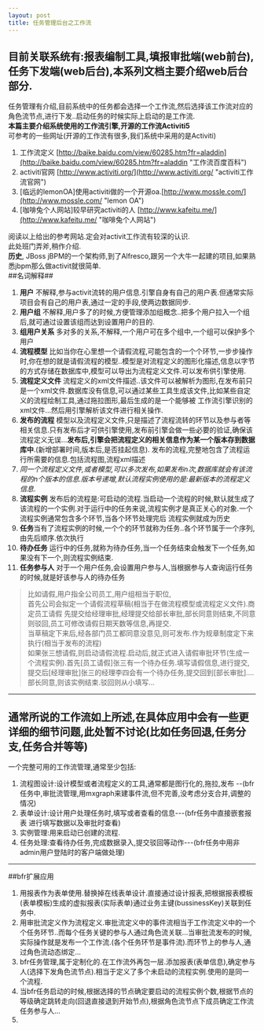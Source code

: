 ```yaml
---
layout: post
title: 任务管理后台之工作流
---  
```

目前关联系统有:报表编制工具,填报审批端(web前台),任务下发端(web后台),本系列文档主要介绍web后台部分.
---
任务管理有介绍,目前系统中的任务都会选择一个工作流,然后选择该工作流对应的角色流节点,进行下发..启动任务的时候实际上启动的是工作流.  
**本篇主要介绍系统使用的工作流引擎,开源的工作流Activiti5**  
可参考的一些网址(开源的工作流有很多,我们系统中采用的是Activiti)   
 
1. 工作流定义 [http://baike.baidu.com/view/60285.htm?fr=aladdin](http://baike.baidu.com/view/60285.htm?fr=aladdin "工作流百度百科")
2. activiti官网   [http://www.activiti.org/](http://www.activiti.org/ "activiti工作流官网")
3. [临远的lemonOA]使用activiti做的一个开源oa.[http://www.mossle.com/](http://www.mossle.com/ "lemon OA")
4. [咖啡兔个人网站]较早研究activiti的人 [http://www.kafeitu.me/](http://www.kafeitu.me/ "咖啡兔个人网站")

阅读以上给出的参考网站.定会对activit工作流有较深的认识.  
此处班门弄斧,稍作介绍.  
**历史**, JBoss jBPM的一个架构师,到了Alfresco,跟另一个大牛一起建的项目,如果熟悉jbpm那么做activit就很简单.  
##名词解释##
1. **用户** 不解释,参与activit流转的用户信息.引擎自身有自己的用户表.但通常实际项目会有自己的用户表,通过一定的手段,使两边数据同步.
2. **用户组** 不解释,用户多了的时候,方便管理添加组概念..把多个用户拉入一个组后,就可通过设置该组而达到设置用户的目的.
3. **组用户关系** 多对多的关系,不解释,一个用户可在多个组中,一个组可以保护多个用户
4. **流程模型** 比如当你在心里想一个请假流程,可能包含的一个个环节,一步步操作时,你在想的就是请假流程的模型..模型是对流程定义的图形化描述,信息以字节的方式存储在数据库中,模型可以导出为流程定义文件.可以发布供引擎使用.
5. **流程定义文件** 流程定义的xml文件描述..该文件可以被解析为图形,在发布前只是一个xml文件.数据库没有信息,可以通过某些工具生成该文件,比如某些自定义的流程绘制工具,通过拖拉图形,最后生成的是一个能够被 工作流引擎识别的xml文件...然后用引擎解析该文件进行相关操作.
6. **发布的流程** 模型以及流程定义文件,只是描述了流程流转的环节以及参与者等相关信息.只有发布后才可供引擎使用,发布前引擎会做一些必要的验证,确保该流程定义无误...**发布后,引擎会把流程定义的相关信息作为某一个版本存到数据库中**.(新增部署时间,版本后,是否挂起信息). 发布的流程,完整地包含了流程运行所需要的信息.包括流程图,流程xml描述
7. *同一个流程定义文件,或者模型,可以多次发布,如果发布n次,数据库就会有该流程的n个版本的信息.版本号递增,默认流程实例使用的是:最新版本的流程定义信息*.  
8. **流程实例** 发布后的流程是:可启动的流程.当启动一个流程的时候,默认就生成了该流程的一个实例.对于运行中的任务来说,流程实例才是真正关心的对象.一个流程实例通常包含多个环节,当各个环节处理完后 流程实例就成为历史
9. **任务**当有了流程实例的时候,一个个的环节就称为任务..各个环节属于一个序列,由先后顺序.依次执行
10. **待办任务** 运行中的任务,就称为待办任务,当一个任务结束会触发下一个任务,如果没有下一个,则流程实例结束.
11. **任务参与人** 对于一个用户任务,会设置用户参与人,当根据参与人查询运行任务的时候,就是好该参与人的待办任务
>比如请假,用户指全公司员工,用户组相当于职位,  
>首先公司会拟定一个请假流程草稿(相当于在做流程模型或流程定义文件).商定员工请假 先提交给经理审批,经理提交给部长审批,部长同意则结束,不同意则驳回,员工可修改请假日期天数等信息,再提交.  
>当草稿定下来后,经各部门员工都同意没意见,则可发布.作为规章制度定下来执行(相当于发布的流程)  
>如果张三想请假,则启动请假流程.启动后,就正式进入请假审批环节(生成一个流程实例).首先[员工请假]张三有一个待办任务.填写请假信息,进行提交,提交后[经理审批]张三的经理李四会有一个待办任务,提交回到[部长审批]....部长同意,则该实例结束.驳回则从小填写...  
 
---
通常所说的工作流如上所述,在具体应用中会有一些更详细的细节问题,此处暂不讨论(比如任务回退,任务分支,任务合并等等)
--
一个完整可用的工作流管理,通常至少包括:  
1. 流程图设计:设计模型或者流程定义的工具,通常都是图行化的,拖拉,发布 --(bfr任务中,审批流管理,用mxgraph来建事件流,但不完善,没考虑分支合并,调整的情况)  
2. 表单设计:设计用户处理任务时,填写或者查看的信息---(bfr任务中直接嵌套报表 进行填写数据以及审批时查看)
3. 实例管理:用来启动已创建的流程.
4. 任务处理:查看待办任务,完成数据录入,提交驳回等动作---(bfr任务中用非admin用户登陆时的客户端做处理)  
 
---
##bfr扩展应用
1. 用报表作为表单使用.替换掉在线表单设计.直接通过设计报表,把根据报表模板(表单模板)生成的虚拟报表(实际表单)通过业务主键(bussinessKey)关联到任务中.
2. 用审批流定义作为流程定义.审批流定义中的事件流相当于工作流定义中的一个个任务环节..而每个任务关键的参与人通过角色流关联...当审批流发布的时候,实际操作就是发布一个工作流.(各个任务环节是事件流).而环节上的参与人,通过角色流动态绑定...
3. bfr任务管理,属于定制化的.在工作流外再包一层.添加报表(表单信息),确定参与人(选择下发角色流节点).相当于定义了多个未启动的流程实例.使用的是同一个流程.
4. 当bfr任务启动的时候,根据选择的节点确定要启动的流程实例个数,根据节点的等级确定跳转走向(回退直接退到开始节点),根据角色流节点下成员确定工作流任务参与人...
5. 

 